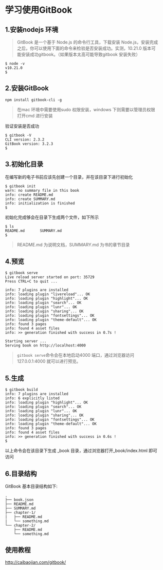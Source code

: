 # **学习使用GitBook**

## 1.安装nodejs 环境
> GitBook 是一个基于 Node.js 的命令行工具，下载安装 Node.js，安装完成之后，你可以使用下面的命令来检验是否安装成功。实测，10.21.0 版本可能安装成功gitbook。（如果版本太高可能导致gitbook 安装失败）

```
$ node -v
v10.21.0
$ 
```

## 2.安装GitBook
```
npm install gitbook-cli -g
```
>在mac 环境中需要使用sudo 权限安装，windows 下则需要以管理员权限打开cmd 进行安装

验证安装是否成功
```
$ gitbook -V
CLI version: 2.3.2
GitBook version: 3.2.3
$ 
```

## 3.初始化目录
在编写新的电子书前应该先创建一个目录，并在该目录下进行初始化

```
$ gitbook init
warn: no summary file in this book 
info: create README.md 
info: create SUMMARY.md 
info: initialization is finished 
$ 
```

初始化完成够会在目录下生成两个文件，如下所示
```
$ ls
README.md       SUMMARY.md
$ 
```
> README.md 为说明文档，SUMMARY.md 为书的章节目录


## 4.预览
```
$ gitbook serve
Live reload server started on port: 35729
Press CTRL+C to quit ...

info: 7 plugins are installed 
info: loading plugin "livereload"... OK 
info: loading plugin "highlight"... OK 
info: loading plugin "search"... OK 
info: loading plugin "lunr"... OK 
info: loading plugin "sharing"... OK 
info: loading plugin "fontsettings"... OK 
info: loading plugin "theme-default"... OK 
info: found 3 pages 
info: found 4 asset files 
info: >> generation finished with success in 0.7s ! 

Starting server ...
Serving book on http://localhost:4000
```

> `gitbook serve`命令会在本地启动4000 端口，通过浏览器访问127.0.0.1:4000 就可以进行预览。

## 5.生成
```
$ gitbook build
info: 7 plugins are installed 
info: 6 explicitly listed 
info: loading plugin "highlight"... OK 
info: loading plugin "search"... OK 
info: loading plugin "lunr"... OK 
info: loading plugin "sharing"... OK 
info: loading plugin "fontsettings"... OK 
info: loading plugin "theme-default"... OK 
info: found 3 pages 
info: found 4 asset files 
info: >> generation finished with success in 0.6s ! 
$ 
```
以上命令会在该目录下生成 _book 目录，通过浏览器打开_book/index.html 即可访问


## 6.目录结构
GitBook 基本目录结构如下:
```
.
├── book.json
├── README.md
├── SUMMARY.md
├── chapter-1/
|   ├── README.md
|   └── something.md
└── chapter-2/
    ├── README.md
    └── something.md
```


## 使用教程
http://caibaojian.com/gitbook/